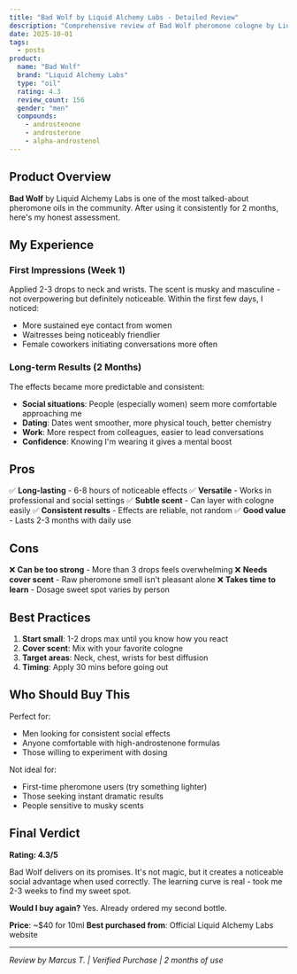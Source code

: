```yaml
---
title: "Bad Wolf by Liquid Alchemy Labs - Detailed Review"
description: "Comprehensive review of Bad Wolf pheromone cologne by Liquid Alchemy Labs. Real user experience after 2 months of daily use."
date: 2025-10-01
tags:
  - posts
product:
  name: "Bad Wolf"
  brand: "Liquid Alchemy Labs"
  type: "oil"
  rating: 4.3
  review_count: 156
  gender: "men"
  compounds:
    - androstenone
    - androsterone
    - alpha-androstenol
---
```


## Product Overview

**Bad Wolf** by Liquid Alchemy Labs is one of the most talked-about pheromone oils in the community. After using it consistently for 2 months, here's my honest assessment.

## My Experience

### First Impressions (Week 1)

Applied 2-3 drops to neck and wrists. The scent is musky and masculine - not overpowering but definitely noticeable. Within the first few days, I noticed:

- More sustained eye contact from women
- Waitresses being noticeably friendlier
- Female coworkers initiating conversations more often

### Long-term Results (2 Months)

The effects became more predictable and consistent:

- **Social situations**: People (especially women) seem more comfortable approaching me
- **Dating**: Dates went smoother, more physical touch, better chemistry
- **Work**: More respect from colleagues, easier to lead conversations
- **Confidence**: Knowing I'm wearing it gives a mental boost

## Pros

✅ **Long-lasting** - 6-8 hours of noticeable effects
✅ **Versatile** - Works in professional and social settings
✅ **Subtle scent** - Can layer with cologne easily
✅ **Consistent results** - Effects are reliable, not random
✅ **Good value** - Lasts 2-3 months with daily use

## Cons

❌ **Can be too strong** - More than 3 drops feels overwhelming
❌ **Needs cover scent** - Raw pheromone smell isn't pleasant alone
❌ **Takes time to learn** - Dosage sweet spot varies by person

## Best Practices

1. **Start small**: 1-2 drops max until you know how you react
2. **Cover scent**: Mix with your favorite cologne
3. **Target areas**: Neck, chest, wrists for best diffusion
4. **Timing**: Apply 30 mins before going out

## Who Should Buy This

Perfect for:
- Men looking for consistent social effects
- Anyone comfortable with high-androstenone formulas
- Those willing to experiment with dosing

Not ideal for:
- First-time pheromone users (try something lighter)
- Those seeking instant dramatic results
- People sensitive to musky scents

## Final Verdict

**Rating: 4.3/5**

Bad Wolf delivers on its promises. It's not magic, but it creates a noticeable social advantage when used correctly. The learning curve is real - took me 2-3 weeks to find my sweet spot.

**Would I buy again?** Yes. Already ordered my second bottle.

**Price**: ~$40 for 10ml
**Best purchased from**: Official Liquid Alchemy Labs website

---

*Review by Marcus T. | Verified Purchase | 2 months of use*
